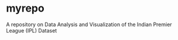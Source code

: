 # myrepo
A repository on Data Analysis and Visualization of the Indian Premier League (IPL) Dataset
